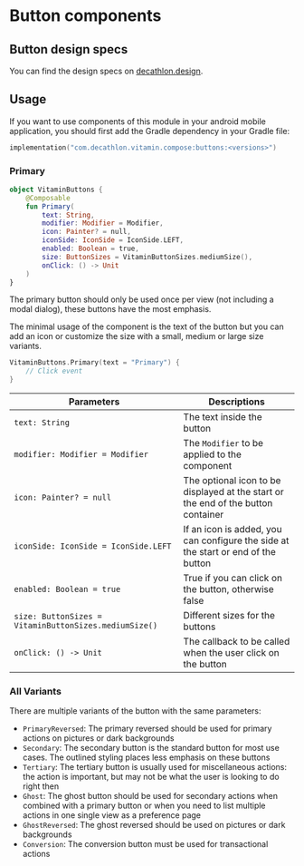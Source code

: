 # Button components

## Button design specs

You can find the design specs on [decathlon.design](https://www.decathlon.design/).

## Usage

If you want to use components of this module in your android mobile application, you should
first add the Gradle dependency in your Gradle file:

```kotlin
implementation("com.decathlon.vitamin.compose:buttons:<versions>")
```

### Primary

```kotlin
object VitaminButtons {
    @Composable
    fun Primary(
        text: String,
        modifier: Modifier = Modifier,
        icon: Painter? = null,
        iconSide: IconSide = IconSide.LEFT,
        enabled: Boolean = true,
        size: ButtonSizes = VitaminButtonSizes.mediumSize(),
        onClick: () -> Unit
    )
}
```

The primary button should only be used once per view (not including a modal dialog), 
these buttons have the most emphasis.

The minimal usage of the component is the text of the button but you can add an icon or customize
the size with a small, medium or large size variants.

```kotlin
VitaminButtons.Primary(text = "Primary") {
    // Click event
}
```

Parameters | Descriptions
-- | --
`text: String` | The text inside the button
`modifier: Modifier = Modifier` | The `Modifier` to be applied to the component
`icon: Painter? = null` | The optional icon to be displayed at the start or the end of the button container
`iconSide: IconSide = IconSide.LEFT` | If an icon is added, you can configure the side at the start or end of the button
`enabled: Boolean = true` | True if you can click on the button, otherwise false
`size: ButtonSizes = VitaminButtonSizes.mediumSize()` | Different sizes for the buttons
`onClick: () -> Unit` | The callback to be called when the user click on the button

### All Variants

There are multiple variants of the button with the same parameters:

* `PrimaryReversed`: The primary reversed should be used for primary actions on pictures or dark backgrounds
* `Secondary`: The secondary button is the standard button for most use cases. The outlined styling places less emphasis on these buttons
* `Tertiary`: The tertiary button is usually used for miscellaneous actions: the action is important, but may not be what the user is looking to do right then
* `Ghost`: The ghost button should be used for secondary actions when combined with a primary button or when you need to list multiple actions in one single view as a preference page
* `GhostReversed`: The ghost reversed should be used on pictures or dark backgrounds
* `Conversion`: The conversion button must be used for transactional actions
